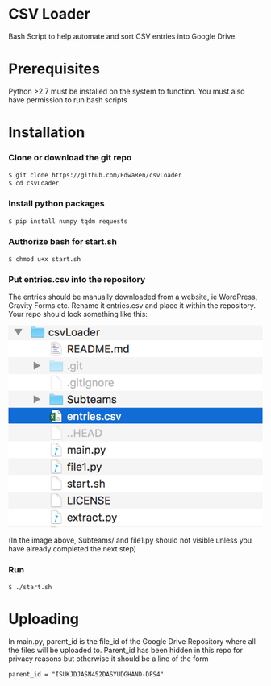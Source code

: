 # CSV Loader
Bash Script to help automate and sort CSV entries into Google Drive.

# Prerequisites

Python >2.7 must be installed on the system to function. You must also have permission to run bash scripts

# Installation

### Clone or download the git repo
```
$ git clone https://github.com/EdwaRen/csvLoader
$ cd csvLoader
```

### Install python packages
```
$ pip install numpy tqdm requests
```

### Authorize bash for start.sh
```
$ chmod u+x start.sh
```

### Put entries.csv into the repository

The entries should be manually downloaded from a website, ie WordPress, Gravity Forms etc. Rename it entries.csv and place it within the repository. Your repo should look something like this:

<p align="center">
  <img src="./ReadmeImg/readme0.png">
</p>

(In the image above, Subteams/ and file1.py should not visible unless you have already completed the next step)


### Run
```
$ ./start.sh
```
# Uploading

In main.py, parent_id is the file_id of the Google Drive Repository where all the files will be uploaded to. Parent_id has been hidden in this repo for privacy reasons but otherwise it should be a line of the form

```
parent_id = "ISUKJDJASN452DASYUDGHAND-DFS4"
```
